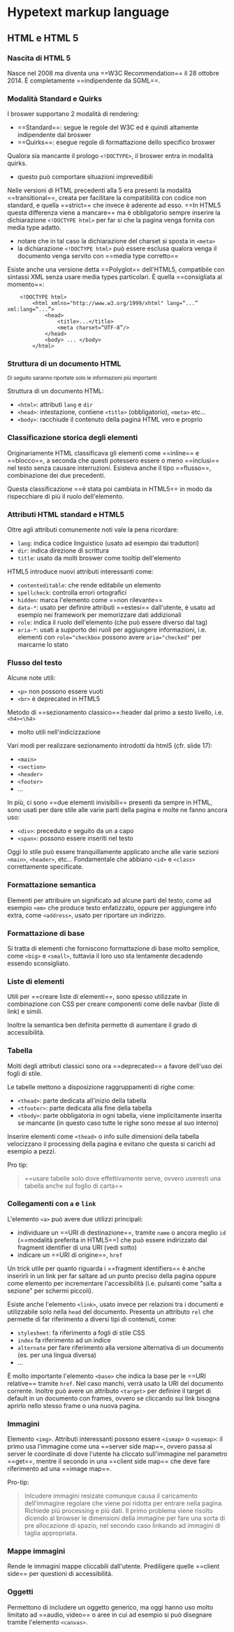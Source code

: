 # Hypetext markup language

## HTML e HTML 5

### Nascita di HTML 5

Nasce nel 2008 ma diventa una ==W3C Recommendation== il 28 ottobre 2014.
È completamente ==indipendente da SGML==.

### Modalità Standard e Quirks

I broswer supportano 2 modalità di rendering: 
- ==Standard==: segue le regole del W3C ed è quindi altamente indipendente dal broswer
- ==Quirks==: esegue regole di formattazione dello specifico broswer

Qualora sia mancante il prologo `<!DOCTYPE>`, il broswer entra in modalità quirks.
- questo può comportare situazioni imprevedibili

Nelle versioni di HTML precedenti alla 5 era presenti la modalità ==transitional==, creata per facilitare la compatibilità con codice non standard, e quella ==strict== che invece è aderente ad esso.
==In HTML5 questa differenza viene a mancare== ma è obbligatorio sempre inserire la dichiarazione `<!DOCTYPE html>` per far si che la pagina venga fornita con media type adatto.
- notare che in tal caso la dichiarazione del charset si sposta in `<meta>`
- la dichiarazione `<!DOCTYPE html>` può essere esclusa qualora venga il documento venga servito con ==media type corretto==

Esiste anche una versione detta ==Polyglot== dell'HTML5, compatibile con sintassi XML senza usare media types particolari.
È quella ==consigliata al momento==: 

````
    <!DOCTYPE html>
        <html xmlns="http://www.w3.org/1999/xhtml" lang=“...” xml:lang=“...”>
            <head>
                <title>...</title>
                <meta charset=“UTF-8”/>
            </head>
            <body> ... </body>
        </html>
````

### Struttura di un documento HTML
<small> Di seguito saranno riportate solo le informazioni più importanti</small>

Struttura di un documento HTML:
- `<html>`: attributi `lang` e `dir`
- `<head>`: intestazione, contiene `<title>` (obbligatorio), `<meta>` etc...
- `<body>`: racchiude il contenuto della pagina HTML vero e proprio

### Classificazione storica degli elementi

Originariamente HTML classificava gli elementi come ==inline== e ==blocco==, a seconda che questi potessero essere o meno ==inclusi== nel testo senza causare interruzioni. Esisteva anche il tipo ==flusso==, combinazione dei due precedenti.

Questa classificazione ==è stata poi cambiata in HTML5== in modo da rispecchiare di più il ruolo dell'elemento. 

### Attributi HTML standard e HTML5

Oltre agli attributi comunemente noti vale la pena ricordare:
- `lang`: indica codice linguistico (usato ad esempio dai traduttori)
- `dir`: indica direzione di scrittura
- `title`: usato da molti broswer come tooltip dell'elemento

HTML5 introduce nuovi attributi interessanti come:
- `contenteditable`: che rende editabile un elemento
- `spellcheck`: controlla errori ortografici
- `hidden`: marca l'elemento come ==non rilevante==
- `data-*`: usato per definire attributi ==estesi== dall'utente, è usato ad esempio nei framework per memorizzare dati addizionali
- `role`: indica il ruolo dell'elemento (che può essere diverso dal tag)
- `aria-*`: usati a supporto dei ruoli per aggiungere informazioni, i.e. elementi con `role="checkbox` possono avere `aria="checked"` per marcarne lo stato

### Flusso del testo

Alcune note utili:
- `<p>` non possono essere vuoti
- `<br>` è deprecated in HTML5

Metodo di ==sezionamento classico==:header dal primo a sesto livello, i.e. `<h4><\h4>`
- molto utili nell'indicizzazione

Vari modi per realizzare sezionamento introdotti da html5 (cfr. slide 17):
- `<main>`
- `<section>`
- `<header>`
- `<footer>`
- ...

In più, ci sono ==due elementi invisibili== presenti da sempre in HTML, sono usati per dare stile alle varie parti della pagina e molte ne fanno ancora uso:
- `<div>`: preceduto e seguito da un a capo
- `<span>`: possono essere inseriti nel testo

Oggi lo stile può essere tranquillamente applicato anche alle varie sezioni `<main>`, `<header>`, etc...
Fondamentale che abbiano `<id>` e `<class>` correttamente specificate.

### Formattazione semantica

Elementi per attribuire un significato ad alcune parti del testo, come ad esempio `<em>` che produce testo enfatizzato, oppure per aggiungere info extra, come `<address>`, usato per riportare un indirizzo.

### Formattazione di base

Si tratta di elementi che forniscono formattazione di base molto semplice, come `<big>` e `<small>`, tuttavia il loro uso sta lentamente decadendo essendo sconsigliato.

### Liste di elementi

Utili per ==creare liste di elementi==, sono spesso utilizzate in combinazione con CSS per creare componenti come delle navbar (liste di link) e simili. 

Inoltre la semantica ben definita permette di aumentare il grado di accessibilità.

### Tabella

Molti degli attributi classici sono ora ==deprecated== a favore dell'uso dei fogli di stile.

Le tabelle mettono a disposizione raggruppamenti di righe come:
- `<thead>`: parte dedicata all'inizio della tabella
- `<tfooter>`: parte dedicata alla fine della tabella
- `<tbody>`: parte obbligatoria in ogni tabella, viene implicitamente inserita se mancante (in questo caso tutte le righe sono messe al suo interno)
 
Inserire elementi come `<thead>` o info sulle dimensioni della tabella velocizzano il processing della pagina e evitano che questa si carichi ad esempio a pezzi.

Pro tip:
>==usare tabelle solo dove effettivamente serve, ovvero useresti una tabella anche sul foglio di carta==

### Collegamenti con `a` e `link`

L'elemento `<a>` può avere due utilizzi principali:
- individuare un ==URI di destinazione==, tramite `name` o ancora meglio `id` (==modalità preferita in HTML5==) che può essere indirizzato dal fragment identifier di una URI (vedi sotto)
- indicare un ==URI di origine==, `href`

Un trick utile per quanto riguarda i ==fragment identifiers== è anche inserirli in un link per far saltare ad un punto preciso della pagina oppure come elemento per incrementare l'accessibilità (i.e. pulsanti come "salta a sezione" per schermi piccoli).

Esiste anche l'elemento `<link>`, usato invece per relazioni tra i documenti e utilizzabile solo nella `head` del documento. Presenta un attributo `rel` che permette di far riferimento a diversi tipi di contenuti, come:
- `stylesheet`: fa riferimento a fogli di stile CSS
- `index` fa riferimento ad un indice
- `alternate` per fare riferimento alla versione alternativa di un documento (es. per una lingua diversa)
- ...

È molto importante l'elemento `<base>` che indica la base per le ==URI relative== tramite `href`. Nel caso manchi, verrà usato la URI del documento corrente. Inoltre può avere un attributo `<target>` per definire il target di default in un documento con frames, ovvero se cliccando sui link bisogna aprirlo nello stesso frame o una nuova pagina.

### Immagini

Elemento `<img>`.
Attributi interessanti possono essere `<ismap>` o `<usemap>`:  il primo usa l'immagine come una ==server side map==, ovvero passa al server le coordinate di dove l'utente ha cliccato sull'immagine nel parametro ==get==, mentre il secondo in una ==client side map== che deve fare riferimento ad una ==image map==.

Pro-tip:
> Inlcudere immagini resizate comunque causa il caricamento dell'immagine regolare che viene poi ridotta per entrare nella pagina. Richiede più processing e più dati. Il primo problema viene risolto dicendo al browser le dimensioni della immagine per fare una sorta di pre allocazione di spazio, nel secondo caso linkando ad immagini di taglia appropriata.

### Mappe immagini

Rende le immagini mappe cliccabili dall'utente. Prediligere quelle ==client side== per questioni di accessibilità.

### Oggetti

Permettono di includere un oggetto generico, ma oggi hanno uso molto limitato ad ==audio, video== o aree in cui ad esempio si può disegnare tramite l'elemento `<canvas>`.